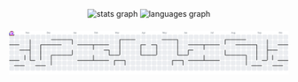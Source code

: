<div align="center">
  <img src="https://github-readme-stats.vercel.app/api?username=armanraghav&hide_title=false&hide_rank=false&show_icons=true&include_all_commits=true&count_private=true&disable_animations=false&theme=dracula&locale=en&hide_border=false&order=1" height="150" alt="stats graph"  />
  <img src="https://github-readme-stats.vercel.app/api/top-langs?username=armanraghav&locale=en&hide_title=false&layout=compact&card_width=320&langs_count=5&theme=dracula&hide_border=false&order=2" height="150" alt="languages graph"  />
</div>

###

<picture>
  <source media="(prefers-color-scheme: dark)" srcset="https://raw.githubusercontent.com/armanraghav/armanraghav/output/pacman-contribution-graph-dark.svg">
  <source media="(prefers-color-scheme: light)" srcset="https://raw.githubusercontent.com/armanraghav/armanraghav/output/pacman-contribution-graph.svg">
  <img alt="pacman contribution graph" src="https://raw.githubusercontent.com/armanraghav/armanraghav/output/pacman-contribution-graph.svg">
</picture>

###

